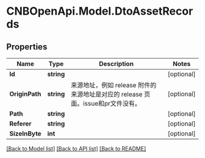 # CNBOpenApi.Model.DtoAssetRecords

## Properties

Name | Type | Description | Notes
------------ | ------------- | ------------- | -------------
**Id** | **string** |  | [optional] 
**OriginPath** | **string** | 来源地址，例如 release 附件的来源地址是对应的 release 页面。issue和pr文件没有。 | [optional] 
**Path** | **string** |  | [optional] 
**Referer** | **string** |  | [optional] 
**SizeInByte** | **int** |  | [optional] 

[[Back to Model list]](../../README.md#documentation-for-models) [[Back to API list]](../../README.md#documentation-for-api-endpoints) [[Back to README]](../../README.md)


